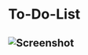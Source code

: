 # To-Do-List
![Screenshot ](https://github.com/manichandra95151/To-Do-List/assets/82253140/8b17536d-9508-44c7-838b-239f995098c9)
 -----------------------------------------------------------------------------------------------------------------------------------------------------------------------------------------------------------------------
